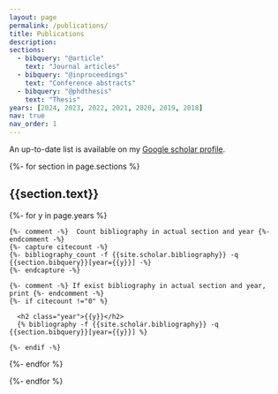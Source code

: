 ```yaml
---
layout: page
permalink: /publications/
title: Publications
description: 
sections:
  - bibquery: "@article"
    text: "Journal articles"
  - bibquery: "@inproceedings"
    text: "Conference abstracts"
  - bibquery: "@phdthesis"
    text: "Thesis"
years: [2024, 2023, 2022, 2021, 2020, 2019, 2018]
nav: true
nav_order: 1
---
```

<!-- _pages/publications.md -->

An up-to-date list is available on my [Google scholar profile](https://scholar.google.com/citations?user=wy_nhlQAAAAJ&hl=en).

<!-- modified from https://github.com/alshedivat/al-folio/issues/1264 -->
<div class="publications">

{%- for section in page.sections %}
  <a id="{{section.text}}"></a>
  <h2 class="bibtypetitle">{{section.text}}</h2>
  {%- for y in page.years %}

    {%- comment -%}  Count bibliography in actual section and year {%- endcomment -%}
    {%- capture citecount -%}
    {%- bibliography_count -f {{site.scholar.bibliography}} -q {{section.bibquery}}[year={{y}}] -%}
    {%- endcapture -%}

    {%- comment -%} If exist bibliography in actual section and year, print {%- endcomment -%}
    {%- if citecount !="0" %}

      <h2 class="year">{{y}}</h2>
      {% bibliography -f {{site.scholar.bibliography}} -q {{section.bibquery}}[year={{y}}] %}

    {%- endif -%}

  {%- endfor %}

{%- endfor %}

</div>
